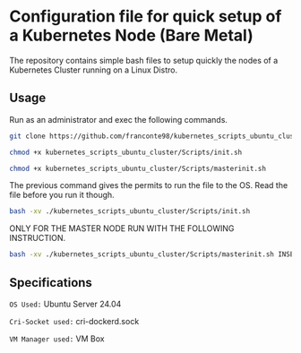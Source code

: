 # Configuration file for quick setup of a Kubernetes Node (Bare Metal)

The repository contains simple bash files to setup quickly the nodes of a Kubernetes Cluster running on a Linux Distro. 

## Usage

Run as an administrator and exec the following commands.

```bash
git clone https://github.com/franconte98/kubernetes_scripts_ubuntu_cluster.git
```

```bash
chmod +x kubernetes_scripts_ubuntu_cluster/Scripts/init.sh
```
```bash
chmod +x kubernetes_scripts_ubuntu_cluster/Scripts/masterinit.sh
```
The previous command gives the permits to run the file to the OS. Read the file before you run it though.

```bash
bash -xv ./kubernetes_scripts_ubuntu_cluster/Scripts/init.sh
```

ONLY FOR THE MASTER NODE RUN WITH THE FOLLOWING INSTRUCTION.

```bash
bash -xv ./kubernetes_scripts_ubuntu_cluster/Scripts/masterinit.sh INSERT_CONTROL_PLANE_IP
```

## Specifications

` OS Used: ` Ubuntu Server 24.04

` Cri-Socket used: ` cri-dockerd.sock

` VM Manager used: ` VM Box
